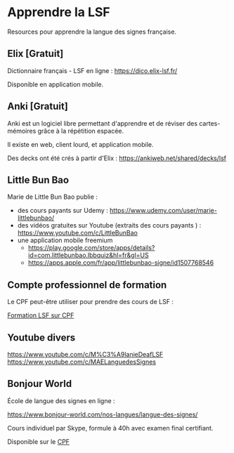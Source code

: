 # Apprendre la LSF

Resources pour apprendre la langue des signes française.

## Elix [Gratuit]

Dictionnaire français - LSF en ligne : https://dico.elix-lsf.fr/

Disponible en application mobile.

## Anki [Gratuit]

Anki est un logiciel libre permettant d'apprendre et de réviser des cartes-mémoires grâce à la répétition espacée. 

Il existe en web, client lourd, et application mobile.

Des decks ont été crés à partir d'Elix : https://ankiweb.net/shared/decks/lsf

## Little Bun Bao

Marie de Little Bun Bao publie :
- des cours payants sur Udemy : https://www.udemy.com/user/marie-littlebunbao/
- des vidéos gratuites sur Youtube (extraits des cours payants ) : https://www.youtube.com/c/LittleBunBao
- une application mobile freemium
  - https://play.google.com/store/apps/details?id=com.littlebunbao.lbbquiz&hl=fr&gl=US
  - https://apps.apple.com/fr/app/littlebunbao-signe/id1507768546

## Compte professionnel de formation

Le CPF peut-être utiliser pour prendre des cours de LSF :

[Formation LSF sur CPF](https://www.moncompteformation.gouv.fr/espace-prive/html/#/formation/recherche/results?q=%7B%22ou%22:%7B%22modality%22:%22A_DISTANCE%22,%22type%22:%22CP%22,%22ville%22:null%7D,%22sort%22:%22SCORE%22,%22debutPagination%22:1,%22nombreOccurences%22:6,%22quoi%22:%22LSF%22,%22quoiReferentiel%22:null,%22contexteFormation%22:%22ACTIVITE_PROFESSIONNELLE%22,%22durationHours%22:null,%22endDate%22:null,%22evaluation%22:null,%22niveauSortie%22:null,%22nomOrganisme%22:null,%22prix%22:null,%22rythme%22:null,%22startDate%22:null,%22conformiteReglementaire%22:null%7D)

## Youtube divers

https://www.youtube.com/c/M%C3%A9lanieDeafLSF
https://www.youtube.com/c/MAELanguedesSignes

## Bonjour World

École de langue des signes en ligne : 

https://www.bonjour-world.com/nos-langues/langue-des-signes/

Cours individuel par Skype, formule à 40h avec examen final certifiant.

Disponible sur le [CPF](https://www.moncompteformation.gouv.fr/espace-prive/html/#/formation/recherche/results?q=%7B%22ou%22:%7B%22modality%22:%22A_DISTANCE%22,%22type%22:%22CP%22,%22ville%22:null%7D,%22sort%22:%22SCORE%22,%22debutPagination%22:1,%22nombreOccurences%22:6,%22quoi%22:%22LSF%22,%22quoiReferentiel%22:null,%22contexteFormation%22:%22ACTIVITE_PROFESSIONNELLE%22,%22durationHours%22:null,%22endDate%22:null,%22evaluation%22:null,%22niveauSortie%22:null,%22nomOrganisme%22:%22BONJOUR%20WORLD%22,%22prix%22:null,%22rythme%22:null,%22startDate%22:null,%22conformiteReglementaire%22:null%7D)


